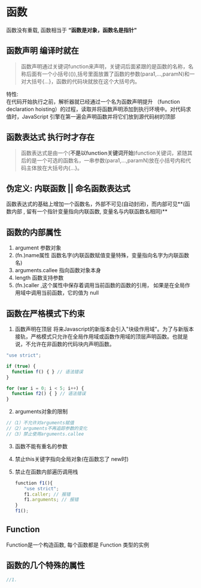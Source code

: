 # 函数
函数没有重载, 函数相当于 **“函数是对象，函数名是指针"**

## 函数声明 编译时就在
>函数声明通过关键词function来声明，关键词后面紧跟的是函数的名称，名称后面有一个小括号(()),括号里面放置了函数的参数(para1,...,paramN)和一对大括号{...}，函数的代码块就放在这个大括号内。

特性:  
在代码开始执行之前，解析器就已经通过一个名为函数声明提升 （function declaration hoisting）的过程，读取并将函数声明添加到执行环境中。对代码求值时，JavaScript 引擎在第一遍会声明函数并将它们放到源代码树的顶部


## 函数表达式 执行时才存在
>函数表达式是由一个(**不是以function关键词开始**)function关键词，紧随其后的是一个可选的函数名，一串参数(para1,...,paramN)放在小括号内和代码主体放在大括号内{...}。

## 伪定义: 内联函数 || 命名函数表达式
函数表达式的基础上增加一个函数名，外部不可见(自动封闭)，而内部可见**(函数内部 , 留有一个指针变量指向内联函数, 变量名与内联函数名相同)**

## 函数的内部属性
1. argument 参数对象
2. (fn.)name属性 函数名字(内联函数赋值变量特殊，变量指向名字为内联函数名) 
2. arguments.callee 指向函数对象本身
3. length 函数支持参数
3. (fn.)caller ,这个属性中保存着调用当前函数的函数的引用， 如果是在全局作用域中调用当前函数，它的值为 null


## 函数在严格模式下约束
1. 函数声明在顶层
将来Javascript的新版本会引入"块级作用域"。为了与新版本接轨，严格模式只允许在全局作用域或函数作用域的顶层声明函数。也就是说，不允许在非函数的代码块内声明函数。
```javascript
"use strict";

if (true) {
  function f() { } // 语法错误
}

for (var i = 0; i < 5; i++) {
  function f2() { } // 语法错误
}
```

2. arguments对象的限制
```javascript
//（1）不允许对arguments赋值
//（2）arguments不再追踪参数的变化
//（3）禁止使用arguments.callee
```

3. 函数不能有重名的参数

4. 禁止this关键字指向全局对象(在函数忘了 new时)

5. 禁止在函数内部遍历调用栈
```javascript
　　function f1(){
　　　　"use strict";
　　　　f1.caller; // 报错
　　　　f1.arguments; // 报错
　　}
　　f1();
```


## Function
Function是一个构造函数, 每个函数都是 Function 类型的实例


## 函数的几个特殊的属性
```javascript
//1. 
```